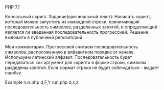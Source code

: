 PHP 7.1

Консольный скрипт.
Задание(оригинальный текст):
Написать скрипт, который можно запустить из командной строки, принимающий последовательность символов, разделенных запятой, и определяющий является ли введенная последовательность прогрессией. Решение выложить в публичный репозиторий.

Мои комментарии.
Прогрессией считаем последовательность символов, расположенную в алфавитном порядке от начала. 
Используем латинский алфавит. Последовательность будет передаваться как аргумент для скрипта в форме строки, символы раздедены запятой. Если формат строки не будет соблюдаться - выдает ошибку.

Example
run.php d,F,Y 
run.php d,x,z